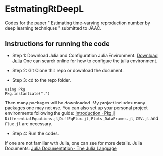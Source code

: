 # EstmatingRtDeepL

Codes for the paper " Estimating time-varying reproduction number by deep learning techniques " submitted to JAAC.

## Instructions for running the code

- Step 1: Download Julia and Configuration Julia Environment. 
[Download Julia](https://julialang.org/downloads/)
One can search online for how to configure the julia environment.

- Step 2: Git Clone this repo or download the document.
- Step 3: cd to the repo folder. 
```
using Pkg
Pkg.instantiate(".")
```
Then many packages will be downloaded. My project includes many packages one may not use. You can also set up your personal project environments following the guide:
[Introduction · Pkg.jl](https://pkgdocs.julialang.org/v1/)
`DifferentialEquations.jl`,`DiffEqFlux.jl`, `Plots` ,`DataFrames.jl`, `CSV.jl` and `Flux.jl` are necessary.

- Step 4: Run the codes.

If one are not familiar with Julia, one can see for more details.
Julia Documents: [Julia Documentation · The Julia Language](https://docs.julialang.org/en/v1/)


